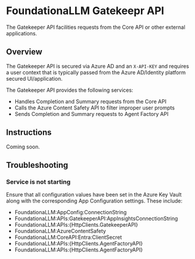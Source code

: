 # FoundationaLLM Gatekeepr API

The Gatekeeper API facilities requests from the Core API or other external applications.

## Overview

The Gatekeeper API is secured via Azure AD and an `X-API-KEY` and requires a user context that is typically passed from the Azure AD/Identity platform secured UI/application.

The Gatekeeper API provides the following services:

- Handles Completion and Summary requests from the Core API
- Calls the Azure Content Safety API to filter improper user prompts
- Sends Completion and Summary requests to Agent Factory API

## Instructions

Coming soon.

## Troubleshooting

### Service is not starting

Ensure that all configuration values have been set in the Azure Key Vault along with the corresponding App Configuration settings. These include:

- FoundationaLLM:AppConfig:ConnectionString
- FoundationaLLM:APIs:GatekeeperAPI:AppInsightsConnectionString
- FoundationaLLM:APIs:{HttpClients.GatekeeperAPI}
- FoundationaLLM:AzureContentSafety
- FoundationaLLM:CoreAPI:Entra:ClientSecret
- FoundationaLLM:APIs:{HttpClients.AgentFactoryAPI}
- FoundationaLLM:APIs:{HttpClients.AgentFactoryAPI}